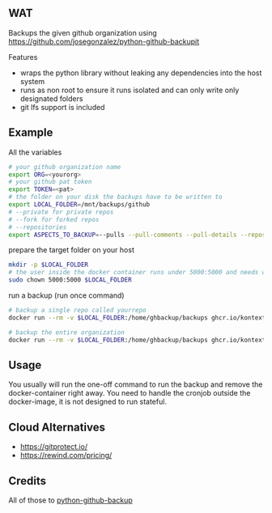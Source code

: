 ## WAT

Backups the given github organization using https://github.com/josegonzalez/python-github-backupit

Features
 - wraps the python library without leaking any dependencies into the host system
 - runs as non root to ensure it runs isolated and can only write only designated folders
 - git lfs support is included

## Example

All the variables
```bash
# your github organization name
export ORG=<yourorg>
# your github pat token
export TOKEN=<pat>
# the folder on your disk the backups have to be written to
export LOCAL_FOLDER=/mnt/backups/github
# --private for private repos
# --fork for forked repos
# --repositories 
export ASPECTS_TO_BACKUP=--pulls --pull-comments --pull-details --repositories  --fork --private
```

prepare the target folder on your host
```bash
mkdir -p $LOCAL_FOLDER
# the user inside the docker container runs under 5000:5000 and needs write permissions on the local folder
sudo chown 5000:5000 $LOCAL_FOLDER
```

run a backup (run once command)
```bash
# backup a single repo called yourrepo
docker run --rm -v $LOCAL_FOLDER:/home/ghbackup/backups ghcr.io/kontextwork/github-backup $ORG --organization -t $TOKEN $ASPECTS_TO_BACKUP --incremental -o /home/ghbackup/backups -R yourrepo

# backup the entire organization
docker run --rm -v $LOCAL_FOLDER:/home/ghbackup/backups ghcr.io/kontextwork/github-backup $ORG --organization -t $TOKEN $ASPECTS_TO_BACKUP --incremental -o /home/ghbackup/backups
```

## Usage

You usually will run the one-off command to run the backup and remove the docker-container right away. You need to 
handle the cronjob outside the docker-image, it is not designed to run stateful.

## Cloud Alternatives

- https://gitprotect.io/
- https://rewind.com/pricing/


## Credits

All of those to [python-github-backup](https://github.com/josegonzalez/python-github-backup)